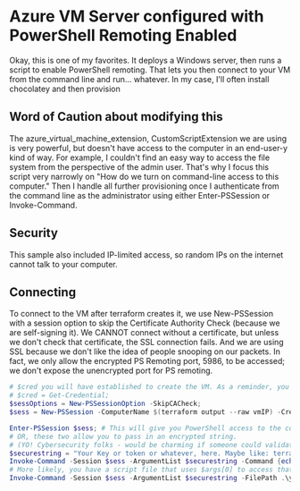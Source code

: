 # Azure VM Server configured with PowerShell Remoting Enabled

Okay, this is one of my favorites. It deploys a Windows server, then runs a script to enable PowerShell remoting. That lets you then connect to your VM from the command line and run... whatever. In my case, I'll often install chocolatey and then provision

## Word of Caution about modifying this

The azure_virtual_machine_extension, CustomScriptExtension we are using is very powerful, but doesn't have access to the computer in an end-user-y kind of way. For example, I couldn't find an easy way to access the file system from the perspective of the admin user. That's why I focus this script very narrowly on "How do we turn on command-line access to this computer." Then I handle all further provisioning once I authenticate from the command line as the administrator using either Enter-PSSession or Invoke-Command.

## Security
This sample also included IP-limited access, so random IPs on the internet cannot talk to your computer.

## Connecting
To connect to the VM after terraform creates it, we use New-PSSession with a session option to skip the Certificate Authority Check (because we are self-signing it). We CANNOT connect without a certificate, but unless we don't check that certificate, the SSL connection fails. And we are using SSL because we don't like the idea of people snooping on our packets. In fact, we only allow the encrypted PS Remoting port, 5986, to be accessed; we don't expose the unencrypted port for PS remoting.

```powershell
# $cred you will have established to create the VM. As a reminder, you entered a username and password into the popup from:
# $cred = Get-Credential;
$sessOptions = New-PSSessionOption -SkipCACheck;
$sess = New-PSSession -ComputerName $(terraform output --raw vmIP) -Credential $cred -UseSSL -SessionOption $sessOptions;

Enter-PSSession $sess; # This will give you PowerShell access to the computer.
# OR, these two allow you to pass in an encrypted string.
# (YO! Cybersecurity folks - would be charming if someone could validate this?)
$securestring = "Your Key or token or whatever, here. Maybe like: terraform output --raw TerraformNameOfASecureAccessToken" | ConvertTo-SecureString -AsPlainText -Force;
Invoke-Command -Session $sess -ArgumentList $securestring -Command {echo $args[0]; echo [System.Management.Automation.PSCredential]::New('unusedUserNameField',$args[0]).GetNetworkCredential().Password ;}
# More likely, you have a script file that uses $args[0] to access that secure string.
Invoke-Command -Session $sess -ArgumentList $securestring -FilePath .\yourScriptHere.ps1;

```